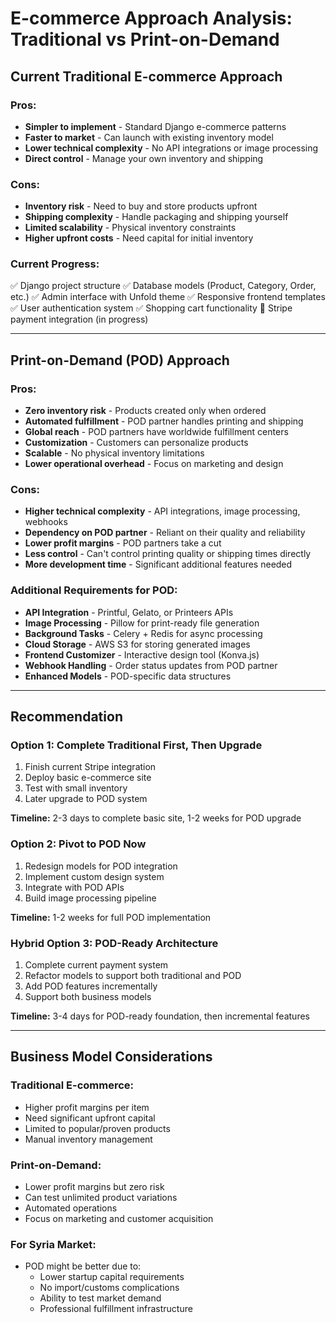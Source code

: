 # E-commerce Approach Analysis: Traditional vs Print-on-Demand

## Current Traditional E-commerce Approach

### Pros:
- **Simpler to implement** - Standard Django e-commerce patterns
- **Faster to market** - Can launch with existing inventory model
- **Lower technical complexity** - No API integrations or image processing
- **Direct control** - Manage your own inventory and shipping

### Cons:
- **Inventory risk** - Need to buy and store products upfront
- **Shipping complexity** - Handle packaging and shipping yourself
- **Limited scalability** - Physical inventory constraints
- **Higher upfront costs** - Need capital for initial inventory

### Current Progress:
✅ Django project structure
✅ Database models (Product, Category, Order, etc.)
✅ Admin interface with Unfold theme
✅ Responsive frontend templates
✅ User authentication system
✅ Shopping cart functionality
🔄 Stripe payment integration (in progress)

---

## Print-on-Demand (POD) Approach

### Pros:
- **Zero inventory risk** - Products created only when ordered
- **Automated fulfillment** - POD partner handles printing and shipping
- **Global reach** - POD partners have worldwide fulfillment centers
- **Customization** - Customers can personalize products
- **Scalable** - No physical inventory limitations
- **Lower operational overhead** - Focus on marketing and design

### Cons:
- **Higher technical complexity** - API integrations, image processing, webhooks
- **Dependency on POD partner** - Reliant on their quality and reliability
- **Lower profit margins** - POD partners take a cut
- **Less control** - Can't control printing quality or shipping times directly
- **More development time** - Significant additional features needed

### Additional Requirements for POD:
- **API Integration** - Printful, Gelato, or Printeers APIs
- **Image Processing** - Pillow for print-ready file generation
- **Background Tasks** - Celery + Redis for async processing
- **Cloud Storage** - AWS S3 for storing generated images
- **Frontend Customizer** - Interactive design tool (Konva.js)
- **Webhook Handling** - Order status updates from POD partner
- **Enhanced Models** - POD-specific data structures

---

## Recommendation

### Option 1: Complete Traditional First, Then Upgrade
1. Finish current Stripe integration
2. Deploy basic e-commerce site
3. Test with small inventory
4. Later upgrade to POD system

**Timeline:** 2-3 days to complete basic site, 1-2 weeks for POD upgrade

### Option 2: Pivot to POD Now
1. Redesign models for POD integration
2. Implement custom design system
3. Integrate with POD APIs
4. Build image processing pipeline

**Timeline:** 1-2 weeks for full POD implementation

### Hybrid Option 3: POD-Ready Architecture
1. Complete current payment system
2. Refactor models to support both traditional and POD
3. Add POD features incrementally
4. Support both business models

**Timeline:** 3-4 days for POD-ready foundation, then incremental features

---

## Business Model Considerations

### Traditional E-commerce:
- Higher profit margins per item
- Need significant upfront capital
- Limited to popular/proven products
- Manual inventory management

### Print-on-Demand:
- Lower profit margins but zero risk
- Can test unlimited product variations
- Automated operations
- Focus on marketing and customer acquisition

### For Syria Market:
- POD might be better due to:
  - Lower startup capital requirements
  - No import/customs complications
  - Ability to test market demand
  - Professional fulfillment infrastructure

